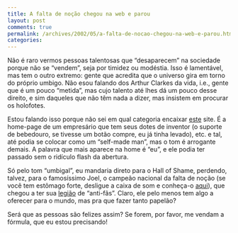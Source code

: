 ```yaml
---
title: A falta de noção chegou na web e parou
layout: post
comments: true
permalink: /archives/2002/05/a-falta-de-nocao-chegou-na-web-e-parou.html
categories:
---
```

Não é raro vermos pessoas talentosas que &#8220;desaparecem&#8221; na sociedade porque não se &#8220;vendem&#8221;, seja por timidez ou modéstia. Isso é lamentável, mas tem o outro extremo: gente que acredita que o universo gira em torno do próprio umbigo. Não esou falando dos Arthur Clarkes da vida, i.e., gente que é um pouco &#8220;metida&#8221;, mas cujo talento até lhes dá um pouco desse direito, e sim daqueles que não têm nada a dizer, mas insistem em procurar os holofotes.

Estou falando isso porque não sei em qual categoria encaixar <a href=http://www.daltony.com.br/index.htm >este</a> site. É a home-page de um empresário que tem seus dotes de inventor (o suporte de bebedouro, se tivesse um botão compre, eu já tinha levado), etc. e tal, até podia se colocar como um &#8220;self-made man&#8221;, mas o tom é arrogante demais. A palavra que mais aparece na home é &#8220;eu&#8221;, e ele podia ter passado sem o ridículo flash da abertura.

Só pelo tom &#8220;umbigal&#8221;, eu mandaria direto para o Hall of Shame, perdendo, talvez, para o famosíssimo Joel, o campeão nacional da falta de noção (se você tem estômago forte, desligue a caixa de som e conheça-o <a href=http://www.joelsp.hpg.ig.com.br/index.html >aqui</a>), que chegou a ter sua <a href=http://www.majam.hpg.ig.com.br/index.html >legião</a> de &#8220;anti-fãs&#8221;. Claro, ele pelo menos tem algo a oferecer para o mundo, mas pra que fazer tanto papelão?

Será que as pessoas são felizes assim? Se forem, por favor, me vendam a fórmula, que eu estou precisando!